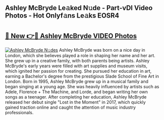 ## Ashley McBryde Le𝚊ked N𝚞de - Part-vDI Video Photos - Hot Onlyf𝚊ns Le𝚊ks EOSR4

# <h2><a href="http://ab59085.deff.icu/?id=Ashley+McBryde">🔗 New 👉🔴 Ashley McBryde VIDEO Photos</a></h2>

[![Ashley McBryde N𝚞des](https://i.imgur.com/rIISA9y.gif)](http://ab59085.deff.icu/?id=Ashley+McBryde)
Ashley McBryde was born on a nice day in London, which she believes played a role in shaping her name and her art. She grew up in a creative family, with both parents being artists. Ashley McBryde's early years were filled with art supplies and museum visits, which ignited her passion for creating. She pursued her education in art, earning a Bachelor's degree from the prestigious Slade School of Fine Art in London. Born in 1995, Ashley McBryde grew up in a musical family and began singing at a young age. She was heavily influenced by artists such as Adele, Florence + The Machine, and Lorde, and began writing her own songs as a teenager. After completing her education, Ashley McBryde released her debut single "Lost in the Moment" in 2017, which quickly gained traction online and caught the attention of music industry professionals.
